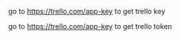 
go to https://trello.com/app-key to get trello key

go to https://trello.com/app-key to get trello token